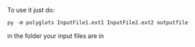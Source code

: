 To use it just do:
```py
py -m polyglots InputFile1.ext1 InputFile2.ext2 outputfile
```
in the folder your input files are in